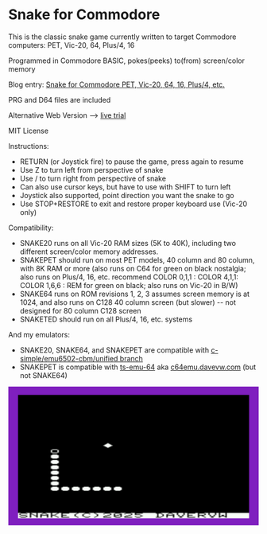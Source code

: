 # Snake for Commodore #

This is the classic snake game currently written to target Commodore computers: PET, Vic-20, 64, Plus/4, 16

Programmed in Commodore BASIC, pokes(peeks) to(from) screen/color memory

Blog entry: [Snake for Commodore PET, Vic-20, 64, 16, Plus/4, etc.](https://techwithdave.davevw.com/2025/04/snake-for-commodore-vic-20.html)

PRG and D64 files are included

Alternative Web Version --> [live trial](https://davervw.github.io/cbmish-script/?button=Snake)

MIT License

Instructions:

* RETURN (or Joystick fire) to pause the game, press again to resume
* Use Z to turn left from perspective of snake
* Use / to turn right from perspective of snake
* Can also use cursor keys, but have to use with SHIFT to turn left
* Joystick also supported, point direction you want the snake to go
* Use STOP+RESTORE to exit and restore proper keyboard use (Vic-20 only)

Compatibility:
  
* SNAKE20 runs on all Vic-20 RAM sizes (5K to 40K), including two different screen/color memory addresses.
* SNAKEPET should run on most PET models, 40 column and 80 column, with 8K RAM or more (also runs on C64 for green on black nostalgia; also runs on Plus/4, 16, etc. recommend COLOR 0,1,1 : COLOR 4,1,1: COLOR 1,6,6 : REM for green on black; also runs on Vic-20 in B/W)
* SNAKE64 runs on ROM revisions 1, 2, 3 assumes screen memory is at 1024, and also runs on C128 40 column screen (but slower) -- not designed for 80 column C128 screen
* SNAKETED should run on all Plus/4, 16, etc. systems

And my emulators:

* SNAKE20, SNAKE64, and SNAKEPET are compatible with [c-simple/emu6502-cbm/unified branch](https://github.com/davervw/c-simple-emu6502-cbm/tree/unified)
* SNAKEPET is compatible with [ts-emu-64](https://github.com/davervw/ts-emu-c64) aka [c64emu.davevw.com](http://c64emu.davevw.com/) (but not SNAKE64)

![screenshot](media/snake.png)
